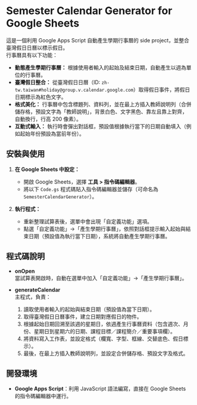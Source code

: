 # Semester Calendar Generator for Google Sheets

這是一個利用 Google Apps Script 自動產生學期行事曆的 side project，並整合臺灣假日日曆以標示假日。  
行事曆具有以下功能：

- **動態產生學期行事曆：** 根據使用者輸入的起始及結束日期，自動產生以週為單位的行事曆。
- **臺灣假日整合：** 從臺灣假日日曆（ID: `zh-tw.taiwan#holiday@group.v.calendar.google.com`）取得假日事件，將假日日期標示為紅色文字。
- **格式美化：** 行事曆中包含標題列、資料列，並在最上方插入教師說明列（合併儲存格，預設文字為「教師說明」，背景白色、文字黑色、靠左且靠上對齊，自動換行，行高 200 像素）。
- **互動式輸入：** 執行時會彈出對話框，預設值根據執行當下的日期自動填入（例如起始年份預設為當前年份）。

## 安裝與使用

1. **在 Google Sheets 中設定：**  
   - 開啟 Google Sheets，選擇 **工具 > 指令碼編輯器**。  
   - 將以下 `Code.gs` 程式碼貼入指令碼編輯器並儲存（可命名為 `SemesterCalendarGenerator`）。

2. **執行程式：**  
   - 重新整理試算表後，選單中會出現「自定義功能」選項。  
   - 點選「自定義功能」→「產生學期行事曆」，依照對話框提示輸入起始與結束日期（預設值為執行當下日期），系統將自動產生學期行事曆。

## 程式碼說明

- **onOpen**  
  當試算表開啟時，自動在選單中加入「自定義功能」→「產生學期行事曆」。

- **generateCalendar**  
  主程式，負責：  
  1. 讀取使用者輸入的起始與結束日期（預設值為當下日期）。  
  2. 取得臺灣假日日曆事件，建立日期對應假日的物件。  
  3. 根據起始日期回溯至該週的星期日，依週產生行事曆資料（包含週次、月份、星期日到星期六的日期、課程目標／課程簡介／重要事項欄）。  
  4. 將資料寫入工作表，並設定格式（欄寬、字型、框線、交替底色、假日標示）。  
  5. 最後，在最上方插入教師說明列，並設定合併儲存格、預設文字及格式。

## 開發環境

- **Google Apps Script**：利用 JavaScript 語法編寫，直接在 Google Sheets 的指令碼編輯器中運行。

